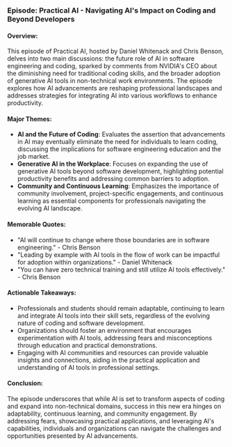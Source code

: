 ### Episode: Practical AI - Navigating AI's Impact on Coding and Beyond Developers

#### Overview:
This episode of Practical AI, hosted by Daniel Whitenack and Chris Benson, delves into two main discussions: the future role of AI in software engineering and coding, sparked by comments from NVIDIA's CEO about the diminishing need for traditional coding skills, and the broader adoption of generative AI tools in non-technical work environments. The episode explores how AI advancements are reshaping professional landscapes and addresses strategies for integrating AI into various workflows to enhance productivity.

#### Major Themes:
- **AI and the Future of Coding**: Evaluates the assertion that advancements in AI may eventually eliminate the need for individuals to learn coding, discussing the implications for software engineering education and the job market.
- **Generative AI in the Workplace**: Focuses on expanding the use of generative AI tools beyond software development, highlighting potential productivity benefits and addressing common barriers to adoption.
- **Community and Continuous Learning**: Emphasizes the importance of community involvement, project-specific engagements, and continuous learning as essential components for professionals navigating the evolving AI landscape.

#### Memorable Quotes:
- "AI will continue to change where those boundaries are in software engineering." - Chris Benson
- "Leading by example with AI tools in the flow of work can be impactful for adoption within organizations." - Daniel Whitenack
- "You can have zero technical training and still utilize AI tools effectively." - Chris Benson

#### Actionable Takeaways:
- Professionals and students should remain adaptable, continuing to learn and integrate AI tools into their skill sets, regardless of the evolving nature of coding and software development.
- Organizations should foster an environment that encourages experimentation with AI tools, addressing fears and misconceptions through education and practical demonstrations.
- Engaging with AI communities and resources can provide valuable insights and connections, aiding in the practical application and understanding of AI tools in professional settings.

#### Conclusion:
The episode underscores that while AI is set to transform aspects of coding and expand into non-technical domains, success in this new era hinges on adaptability, continuous learning, and community engagement. By addressing fears, showcasing practical applications, and leveraging AI's capabilities, individuals and organizations can navigate the challenges and opportunities presented by AI advancements.
